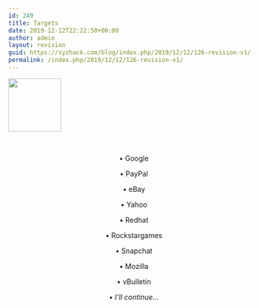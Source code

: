 ```yaml
---
id: 249
title: Targets
date: 2019-12-12T22:22:50+00:00
author: admin
layout: revision
guid: https://syzhack.com/blog/index.php/2019/12/12/126-revision-v1/
permalink: /index.php/2019/12/12/126-revision-v1/
---
```

<img class="wp-image-118 aligncenter" src="https://syzhack.com/blog/wp-content/uploads/2018/12/energy-memory-focus-target.png" alt="" width="106" height="107" />

&nbsp;

<p style="text-align: center;">
  • Google
</p>

<p style="text-align: center;">
  • PayPal
</p>

<p style="text-align: center;">
  • eBay
</p>

<p style="text-align: center;">
  • Yahoo
</p>

<p style="text-align: center;">
  • Redhat
</p>

<p style="text-align: center;">
  • Rockstargames
</p>

<p style="text-align: center;">
  • Snapchat
</p>

<p style="text-align: center;">
  • Mozilla
</p>

<p style="text-align: center;">
  • vBulletin
</p>

<p style="text-align: center;">
  • <em>I’ll continue</em><em>…</em>
</p>

&nbsp;